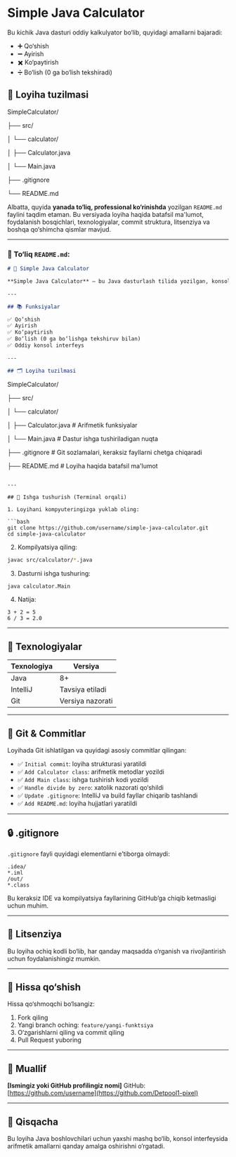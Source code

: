 # Simple Java Calculator

Bu kichik Java dasturi oddiy kalkulyator bo‘lib, quyidagi amallarni bajaradi:

- ➕ Qo‘shish
- ➖ Ayirish
- ✖️ Ko‘paytirish
- ➗ Bo‘lish (0 ga bo‘lish tekshiradi)

## 📁 Loyiha tuzilmasi

SimpleCalculator/

├── src/

│ └── calculator/

│ ├── Calculator.java

│ └── Main.java

├── .gitignore

└── README.md

Albatta, quyida **yanada to‘liq, professional ko‘rinishda** yozilgan `README.md` faylini taqdim etaman. Bu versiyada loyiha haqida batafsil ma'lumot, foydalanish bosqichlari, texnologiyalar, commit struktura, litsenziya va boshqa qo‘shimcha qismlar mavjud.

---

### 📄 To‘liq `README.md`:

```markdown
# 🧮 Simple Java Calculator

**Simple Java Calculator** — bu Java dasturlash tilida yozilgan, konsol orqali ishlaydigan oddiy kalkulyator dasturi. U foydalanuvchiga asosiy arifmetik amallarni bajarish imkonini beradi: qo‘shish, ayirish, ko‘paytirish va bo‘lish.

---

## 📚 Funksiyalar

✅ Qo‘shish  
✅ Ayirish  
✅ Ko‘paytirish  
✅ Bo‘lish (0 ga bo‘lishga tekshiruv bilan)  
✅ Oddiy konsol interfeys

---

## 🗂 Loyiha tuzilmasi

```

SimpleCalculator/

├── src/


│   └── calculator/


│       ├── Calculator.java    # Arifmetik funksiyalar


│       └── Main.java          # Dastur ishga tushiriladigan nuqta


├── .gitignore                 # Git sozlamalari, keraksiz fayllarni chetga chiqaradi


├── README.md                  # Loyiha haqida batafsil ma'lumot

````

---

## 🚀 Ishga tushurish (Terminal orqali)

1. Loyihani kompyuteringizga yuklab oling:

```bash
git clone https://github.com/username/simple-java-calculator.git
cd simple-java-calculator
````

2. Kompilyatsiya qiling:

```bash
javac src/calculator/*.java
```

3. Dasturni ishga tushuring:

```bash
java calculator.Main
```

4. Natija:

```
3 + 2 = 5
6 / 3 = 2.0
```

---

## 🔧 Texnologiyalar

| Texnologiya | Versiya          |
| ----------- | ---------------- |
| Java        | 8+               |
| IntelliJ    | Tavsiya etiladi  |
| Git         | Versiya nazorati |

---

## 💾 Git & Commitlar

Loyihada Git ishlatilgan va quyidagi asosiy commitlar qilingan:

* ✅ `Initial commit`: loyiha strukturasi yaratildi
* ✅ `Add Calculator class`: arifmetik metodlar yozildi
* ✅ `Add Main class`: ishga tushirish kodi yozildi
* ✅ `Handle divide by zero`: xatolik nazorati qo‘shildi
* ✅ `Update .gitignore`: IntelliJ va build fayllar chiqarib tashlandi
* ✅ `Add README.md`: loyiha hujjatlari yaratildi

---

## 🔒 .gitignore

`.gitignore` fayli quyidagi elementlarni e’tiborga olmaydi:

```
.idea/
*.iml
/out/
*.class
```

Bu keraksiz IDE va kompilyatsiya fayllarining GitHub’ga chiqib ketmasligi uchun muhim.

---

## 📄 Litsenziya

Bu loyiha ochiq kodli bo‘lib, har qanday maqsadda o‘rganish va rivojlantirish uchun foydalanishingiz mumkin.

---

## 🤝 Hissa qo‘shish

Hissa qo‘shmoqchi bo‘lsangiz:

1. Fork qiling
2. Yangi branch oching: `feature/yangi-funktsiya`
3. O‘zgarishlarni qiling va commit qiling
4. Pull Request yuboring

---

## 👤 Muallif

**\[Ismingiz yoki GitHub profilingiz nomi]**
GitHub: [https://github.com/username](https://github.com/Detpool1-pixel)

---

## 📝 Qisqacha

Bu loyiha Java boshlovchilari uchun yaxshi mashq bo‘lib, konsol interfeysida arifmetik amallarni qanday amalga oshirishni o‘rgatadi.

